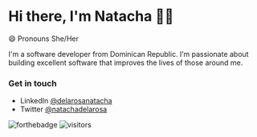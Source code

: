 # Hi there, I'm Natacha 👋🏾

😄 Pronouns She/Her

I'm a software developer from Dominican Republic. I’m passionate about building excellent software that improves the lives of those around me.

### Get in touch
* LinkedIn [@delarosanatacha](https://www.linkedin.com/in/delarosanatacha)
* Twitter [@natachadelarosa](https://twitter.com/natachadelarosa)

![forthebadge](https://forthebadge.com/images/badges/works-on-my-machine.svg)
![visitors](https://visitor-badge.glitch.me/badge?page_id=natachadelarosa.natachadelarosa)

<!--


<!--
**natachadelarosa/natachadelarosa** is a ✨ _special_ ✨ repository because its `README.md` (this file) appears on your GitHub profile.

Here are some ideas to get you started:

- 🔭 I’m currently working on ...
- 🌱 I’m currently learning ...
- 👯 I’m looking to collaborate on ...
- 🤔 I’m looking for help with ...
- 💬 Ask me about ...
- 📫 How to reach me: ...
- 😄 Pronouns: ...
- ⚡ Fun fact: ...
-->
